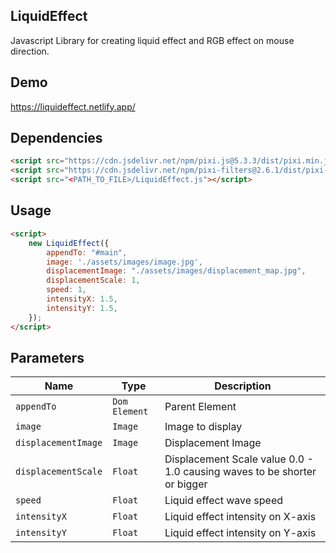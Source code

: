## LiquidEffect
Javascript Library for creating liquid effect and RGB effect on mouse direction.

## Demo
https://liquideffect.netlify.app/

## Dependencies
```html
<script src="https://cdn.jsdelivr.net/npm/pixi.js@5.3.3/dist/pixi.min.js"></script>
<script src="https://cdn.jsdelivr.net/npm/pixi-filters@2.6.1/dist/pixi-filters.js"></script>
<script src="<PATH_TO_FILE>/LiquidEffect.js"></script>
```

## Usage
```html
<script>
    new LiquidEffect({
        appendTo: "#main",
        image: './assets/images/image.jpg',
        displacementImage: "./assets/images/displacement_map.jpg",
        displacementScale: 1,
        speed: 1,
        intensityX: 1.5,
        intensityY: 1.5,
    });
</script>
```

## Parameters

| Name                    | Type            | Description |
|-------------------------|-----------------|-------------|
|`appendTo`               | `Dom Element`   | Parent Element |
|`image`                  | `Image`         | Image to display|
|`displacementImage`      | `Image`         | Displacement Image |
|`displacementScale`      | `Float`         | Displacement Scale value 0.0 - 1.0 causing waves to be shorter or bigger |
|`speed`                  | `Float`         | Liquid effect wave speed |
|`intensityX`             | `Float`         | Liquid effect intensity on X-axis |
|`intensityY`             | `Float`         | Liquid effect intensity on Y-axis |
